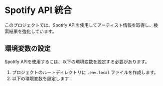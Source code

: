 # Spotify API 統合

このプロジェクトでは、Spotify APIを使用してアーティスト情報を取得し、検索結果を強化しています。

## 環境変数の設定

Spotify APIを使用するには、以下の環境変数を設定する必要があります。

1. プロジェクトのルートディレクトリに `.env.local` ファイルを作成します。
2. 以下の環境変数を設定します：
